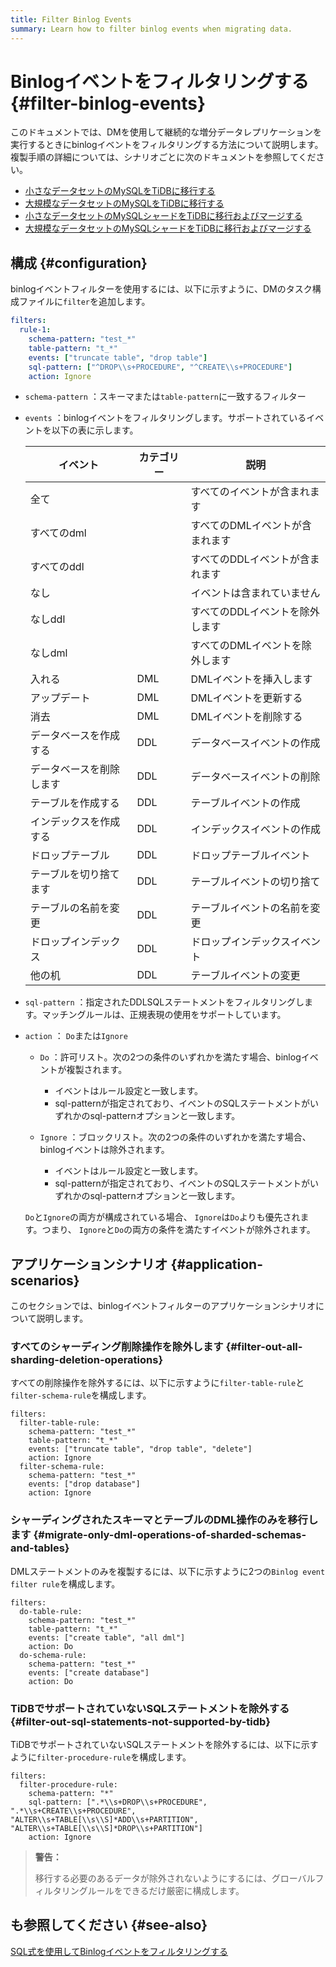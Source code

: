```yaml
---
title: Filter Binlog Events
summary: Learn how to filter binlog events when migrating data.
---
```


# Binlogイベントをフィルタリングする {#filter-binlog-events}

このドキュメントでは、DMを使用して継続的な増分データレプリケーションを実行するときにbinlogイベントをフィルタリングする方法について説明します。複製手順の詳細については、シナリオごとに次のドキュメントを参照してください。

-   [小さなデータセットのMySQLをTiDBに移行する](/migrate-small-mysql-to-tidb.md)
-   [大規模なデータセットのMySQLをTiDBに移行する](/migrate-large-mysql-to-tidb.md)
-   [小さなデータセットのMySQLシャードをTiDBに移行およびマージする](/migrate-small-mysql-shards-to-tidb.md)
-   [大規模なデータセットのMySQLシャードをTiDBに移行およびマージする](/migrate-large-mysql-shards-to-tidb.md)

## 構成 {#configuration}

binlogイベントフィルターを使用するには、以下に示すように、DMのタスク構成ファイルに`filter`を追加します。

```yaml
filters:
  rule-1:
    schema-pattern: "test_*"
    table-pattern: "t_*"
    events: ["truncate table", "drop table"]
    sql-pattern: ["^DROP\\s+PROCEDURE", "^CREATE\\s+PROCEDURE"]
    action: Ignore
```

-   `schema-pattern` ：スキーマまたは`table-pattern`に一致するフィルター

-   `events` ：binlogイベントをフィルタリングします。サポートされているイベントを以下の表に示します。

    | イベント         | カテゴリー | 説明                |
    | ------------ | ----- | ----------------- |
    | 全て           |       | すべてのイベントが含まれます    |
    | すべてのdml      |       | すべてのDMLイベントが含まれます |
    | すべてのddl      |       | すべてのDDLイベントが含まれます |
    | なし           |       | イベントは含まれていません     |
    | なしddl        |       | すべてのDDLイベントを除外します |
    | なしdml        |       | すべてのDMLイベントを除外します |
    | 入れる          | DML   | DMLイベントを挿入します     |
    | アップデート       | DML   | DMLイベントを更新する      |
    | 消去           | DML   | DMLイベントを削除する      |
    | データベースを作成する  | DDL   | データベースイベントの作成     |
    | データベースを削除します | DDL   | データベースイベントの削除     |
    | テーブルを作成する    | DDL   | テーブルイベントの作成       |
    | インデックスを作成する  | DDL   | インデックスイベントの作成     |
    | ドロップテーブル     | DDL   | ドロップテーブルイベント      |
    | テーブルを切り捨てます  | DDL   | テーブルイベントの切り捨て     |
    | テーブルの名前を変更   | DDL   | テーブルイベントの名前を変更    |
    | ドロップインデックス   | DDL   | ドロップインデックスイベント    |
    | 他の机          | DDL   | テーブルイベントの変更       |

-   `sql-pattern` ：指定されたDDLSQLステートメントをフィルタリングします。マッチングルールは、正規表現の使用をサポートしています。

-   `action` ： `Do`または`Ignore`

    -   `Do` ：許可リスト。次の2つの条件のいずれかを満たす場合、binlogイベントが複製されます。

        -   イベントはルール設定と一致します。
        -   sql-patternが指定されており、イベントのSQLステートメントがいずれかのsql-patternオプションと一致します。

    -   `Ignore` ：ブロックリスト。次の2つの条件のいずれかを満たす場合、binlogイベントは除外されます。

        -   イベントはルール設定と一致します。
        -   sql-patternが指定されており、イベントのSQLステートメントがいずれかのsql-patternオプションと一致します。

    `Do`と`Ignore`の両方が構成されている場合、 `Ignore`は`Do`よりも優先されます。つまり、 `Ignore`と`Do`の両方の条件を満たすイベントが除外されます。

## アプリケーションシナリオ {#application-scenarios}

このセクションでは、binlogイベントフィルターのアプリケーションシナリオについて説明します。

### すべてのシャーディング削除操作を除外します {#filter-out-all-sharding-deletion-operations}

すべての削除操作を除外するには、以下に示すように`filter-table-rule`と`filter-schema-rule`を構成します。

```
filters:
  filter-table-rule:
    schema-pattern: "test_*"
    table-pattern: "t_*"
    events: ["truncate table", "drop table", "delete"]
    action: Ignore
  filter-schema-rule:
    schema-pattern: "test_*"
    events: ["drop database"]
    action: Ignore
```

### シャーディングされたスキーマとテーブルのDML操作のみを移行します {#migrate-only-dml-operations-of-sharded-schemas-and-tables}

DMLステートメントのみを複製するには、以下に示すように2つの`Binlog event filter rule`を構成します。

```
filters:
  do-table-rule:
    schema-pattern: "test_*"
    table-pattern: "t_*"
    events: ["create table", "all dml"]
    action: Do
  do-schema-rule:
    schema-pattern: "test_*"
    events: ["create database"]
    action: Do
```

### TiDBでサポートされていないSQLステートメントを除外する {#filter-out-sql-statements-not-supported-by-tidb}

TiDBでサポートされていないSQLステートメントを除外するには、以下に示すように`filter-procedure-rule`を構成します。

```
filters:
  filter-procedure-rule:
    schema-pattern: "*"
    sql-pattern: [".*\\s+DROP\\s+PROCEDURE", ".*\\s+CREATE\\s+PROCEDURE", "ALTER\\s+TABLE[\\s\\S]*ADD\\s+PARTITION", "ALTER\\s+TABLE[\\s\\S]*DROP\\s+PARTITION"]
    action: Ignore
```

> <strong>警告：</strong>
>
> 移行する必要のあるデータが除外されないようにするには、グローバルフィルタリングルールをできるだけ厳密に構成します。

## も参照してください {#see-also}

[SQL式を使用してBinlogイベントをフィルタリングする](/filter-dml-event.md)
